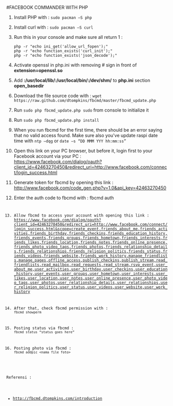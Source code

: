 #FACEBOOK COMMANDER WITH PHP
1.	Install PHP with : `sudo pacman –S php`
2.	Install curl with : `sudo pacman –S curl`
3.	Run this in your console and make sure all return 1 :
	```
	php -r "echo ini_get('allow_url_fopen');"
	php -r "echo function_exists('curl_init');"
	php -r "echo function_exists('json_decode');"
	```

4.	Activate openssl in php.ini with removing # sign in front of **extension=openssl.so**
5.	Add **:/usr/local/lib/:/usr/local/bin/:/dev/shm/** to **php.ini** section **open_basedir**
6.	Download the file source code with : `wget  https://raw.github.com/dtompkins/fbcmd/master/fbcmd_update.php`
7.	Run `sudo php fbcmd_update.php sudo` from console to initialize it
8.	Run `sudo php fbcmd_update.php install`
9.	When you run fbcmd for the first time, there should be an error saying that no valid access found. Make sure also you've update raspi date time with `ntp –dqg` or `date –s “DD MMM YYY hh:mm:ss”`
10.	Open this link on your PC browser, but before it, login first to your Facebook account via your PC :
https://www.facebook.com/dialog/oauth?client_id=42463270450&redirect_uri=http://www.facebook.com/connect/login_success.html
11.	Generate token for fbcmd by opening this link :
http://www.facebook.com/code_gen.php?v=1.0&api_key=42463270450
12.	Enter the auth code to fbcmd with : fbcmd auth <code auth>
13.	Allow fbcmd to access your account with opening this link : https://www.facebook.com/dialog/oauth?client_id=42463270450&redirect_uri=http://www.facebook.com/connect/login_success.html&scope=create_event,friends_about_me,friends_activities,friends_birthday,friends_checkins,friends_education_history,friends_events,friends_groups,friends_hometown,friends_interests,friends_likes,friends_location,friends_notes,friends_online_presence,friends_photo_video_tags,friends_photos,friends_relationship_details,friends_relationships,friends_religion_politics,friends_status,friends_videos,friends_website,friends_work_history,manage_friendlists,manage_pages,offline_access,publish_checkins,publish_stream,read_friendlists,read_mailbox,read_requests,read_stream,rsvp_event,user_about_me,user_activities,user_birthday,user_checkins,user_education_history,user_events,user_groups,user_hometown,user_interests,user_likes,user_location,user_notes,user_online_presence,user_photo_video_tags,user_photos,user_relationship_details,user_relationships,user_religion_politics,user_status,user_videos,user_website,user_work_history
14.	After that, check fbcmd permission with : `fbcmd showperm`
15.	Posting status via fbcmd : `fbcmd status “status goes here”`
16.	Posting photo via fbcmd : `fbcmd addpic <nama file foto>`

Referensi :
-	http://fbcmd.dtompkins.com/introduction
